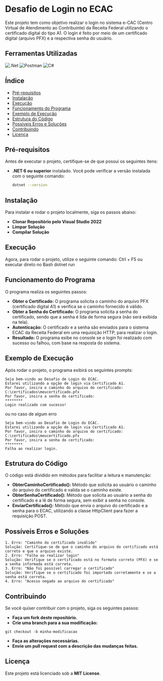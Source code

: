 # Desafio de Login no ECAC

Este projeto tem como objetivo realizar o login no sistema e-CAC (Centro Virtual de Atendimento ao Contribuinte) da Receita Federal utilizando o certificado digital do tipo A1. O login é feito por meio de um certificado digital (arquivo PFX) e a respectiva senha do usuário.

## Ferramentas Utilizadas
![.Net](https://img.shields.io/badge/.NET-5C2D91?style=for-the-badge&logo=.net&logoColor=white)
![Postman](https://img.shields.io/badge/Postman-FF6C37?style=for-the-badge&logo=postman&logoColor=white)
![C#](https://img.shields.io/badge/c%23-%23239120.svg?style=for-the-badge&logo=csharp&logoColor=white)

## Índice

- [Pré-requisitos](#pré-requisitos)
- [Instalação](#instalação)
- [Execução](#execução)
- [Funcionamento do Programa](#funcionamento-do-programa)
- [Exemplo de Execução](#exemplo-de-execução)
- [Estrutura do Código](#estrutura-do-código)
- [Possíveis Erros e Soluções](#possíveis-erros-e-soluções)
- [Contribuindo](#contribuindo)
- [Licença](#licença)

## Pré-requisitos

Antes de executar o projeto, certifique-se de que possui os seguintes itens:

- **.NET 6 ou superior** instalado. Você pode verificar a versão instalada com o seguinte comando:
  
  ```bash
  dotnet --version

## Instalação

Para instalar e rodar o projeto localmente, siga os passos abaixo:

- **Clonar Repositório pelo Visual Studio 2022** 
- **Limpar Solução**
- **Compilar Solução**

## Execução
Agora, para rodar o projeto, utilize o seguinte comando: Ctrl + F5 ou executar direto no Bash dotnet run

## Funcionamento do Programa 
O programa realiza os seguintes passos:

- **Obter o Certificado:** O programa solicita o caminho do arquivo PFX (certificado digital A1) e verifica se o caminho fornecido é válido.
- **Obter a Senha do Certificado:** O programa solicita a senha do certificado, sendo que a senha é lida de forma segura (não será exibida na tela).
- **Autenticação:** O certificado e a senha são enviados para o sistema ECAC da Receita Federal em uma requisição HTTP, para realizar o login.
- **Resultado:** O programa exibe no console se o login foi realizado com sucesso ou falhou, com base na resposta do sistema.

## Exemplo de Execução

Após rodar o projeto, o programa exibirá os seguintes prompts:

```
Seja bem-vindo ao Desafio de Login do ECAC.
Estarei utilizando a opção de login via Certificado A1.
Por favor, insira o caminho do arquivo do certificado:
C:\certificados\meucertificado.pfx
Por favor, insira a senha do certificado:
********
Login realizado com sucesso!

```

ou no caso de algum erro

```
Seja bem-vindo ao Desafio de Login do ECAC.
Estarei utilizando a opção de login via Certificado A1.
Por favor, insira o caminho do arquivo do certificado:
C:\certificados\meucertificado.pfx
Por favor, insira a senha do certificado:
********
Falha ao realizar login.

```

## Estrutura do Código

O código está dividido em métodos para facilitar a leitura e manutenção:

- **ObterCaminhoCertificado():** Método que solicita ao usuário o caminho do arquivo do certificado e valida se o caminho existe.
- **ObterSenhaCertificado():** Método que solicita ao usuário a senha do certificado e a lê de forma segura, sem exibir a senha no console.
- **EnviarCertificado():** Método que envia o arquivo do certificado e a senha para o ECAC, utilizando a classe HttpClient para fazer a requisição POST.

## Possíveis Erros e Soluções

```
1. Erro: "Caminho do certificado inválido"
Solução: Certifique-se de que o caminho do arquivo do certificado está correto e que o arquivo existe.
2. Erro: "Falha ao realizar login"
Solução: Verifique se o certificado está no formato correto (PFX) e se a senha informada está correta.
3. Erro: "Não foi possível carregar o certificado"
Solução: Verifique se o certificado foi importado corretamente e se a senha está correta.
4. Erro: "Acesso negado ao arquivo do certificado"
```

## Contribuindo

Se você quiser contribuir com o projeto, siga os seguintes passos:

- **Faça um fork deste repositório.**
- **Crie uma branch para a sua modificação:**

```
git checkout -b minha-modificacao

```

- **Faça as alterações necessárias.**
- **Envie um pull request com a descrição das mudanças feitas.**

## Licença
Este projeto está licenciado sob a **MIT License**.

